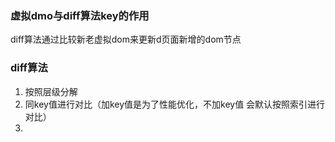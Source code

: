 ### 虚拟dmo与diff算法key的作用
diff算法通过比较新老虚拟dom来更新d页面新增的dom节点
### diff算法
1. 按照层级分解
2. 同key值进行对比（加key值是为了性能优化，不加key值 会默认按照索引进行对比）
3. 

























